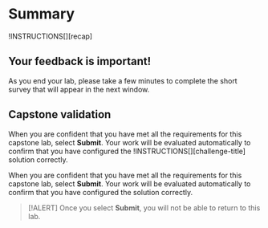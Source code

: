 # Summary

!INSTRUCTIONS[][recap]


## Your feedback is important!

As you end your lab, please take a few minutes to
complete the short survey that will appear in the next window.

## Capstone validation

When you are confident that you have met all the requirements for this capstone lab, select **Submit**. Your work will be evaluated automatically to confirm that you have configured the !INSTRUCTIONS[][challenge-title] solution correctly.

When you are confident that you have met all the requirements for this capstone lab, select **Submit**. Your work will be evaluated automatically to confirm that you have configured the solution correctly.

> [!ALERT] Once you select **Submit**, you will not be able to return to this lab.
